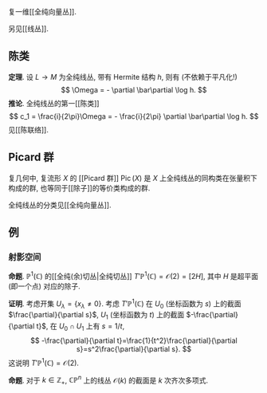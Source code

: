 复一维[[全纯向量丛]].

另见[[线丛]].

## 陈类

**定理**. 设 $L\to M$ 为全纯线丛, 带有 Hermite 结构 $h$, 则有 (不依赖于平凡化!)
$$
\Omega = - \partial \bar\partial \log h.
$$
**推论**. 全纯线丛的第一[[陈类]]
$$
c_1 = \frac{i}{2\pi}\Omega = - \frac{i}{2\pi} \partial \bar\partial  \log h.
$$
见[[陈联络]].

## Picard 群

复几何中, 复流形 $X$ 的 [[Picard 群]] $\operatorname{Pic}(X)$ 是 $X$ 上全纯线丛的同构类在张量积下构成的群, 也等同于[[除子]]的等价类构成的群.

全纯线丛的分类见[[全纯向量丛]].

## 例

### 射影空间

**命题**. $\mathbb P^1(\mathbb{C})$ 的[[全纯(余)切丛|全纯切丛]] $T'\mathbb P^1(\mathbb{C}) = \mathcal O(2) = [2H]$, 其中 $H$ 是超平面 (即一个点) 对应的除子.

**证明**. 考虑开集 $U_\lambda = \{x_\lambda\neq 0\}$. 考虑 $T'\mathbb P^1(\mathbb{C})$ 在 $U_0$ (坐标函数为 $s$) 上的截面 $\frac{\partial}{\partial s}$, $U_1$ (坐标函数为 $t$) 上的截面 $-\frac{\partial}{\partial t}$, 在 $U_0\cap U_1$ 上有 $s=1/t$,
$$
-\frac{\partial}{\partial t}=\frac{1}{t^2}\frac{\partial}{\partial s}=s^2\frac{\partial}{\partial s}.
$$
这说明 $T'\mathbb P^1(\mathbb{C})=\mathcal O(2)$.

**命题**. 对于 $k\in\mathbb{Z}_+$, $\mathbb{CP}^n$ 上的线丛 $\mathcal O(k)$ 的截面是 $k$ 次齐次多项式.